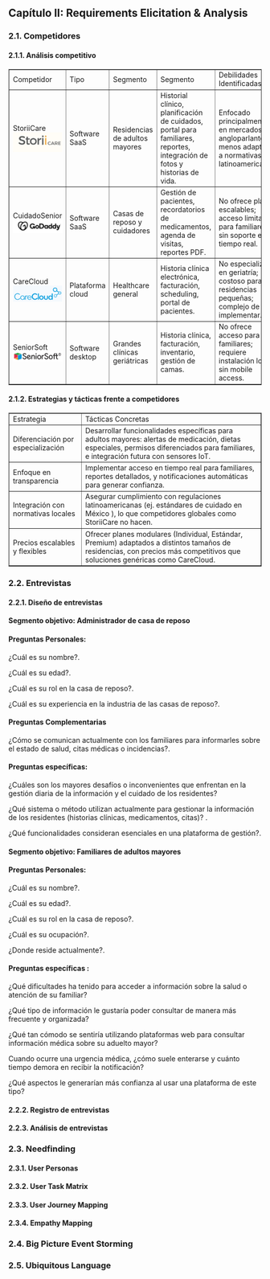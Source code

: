 
<h2 id="requirementsElicitation">Capítulo II: Requirements Elicitation & Analysis</h2>

<h3 id="competitors">2.1. Competidores</h3>
<h4 id="competitiveAnalysis">2.1.1. Análisis competitivo</h4>
<table border="1" style="border-collapse: collapse; width: 100%;">
  <tr>
    <td>Competidor</td><td>Tipo</td><td>Segmento</td><td>Segmento</td><td>Debilidades Identificadas</td><td>Enlace </td>
  </tr>
  <tr>
    <td>StoriiCare<img src="../images/STORIICARE.png" alt="StoriiCare" style="display: block; margin: 40 auto 0 auto;"/></td><td>Software SaaS</td><td>Residencias de adultos mayores</td><td>Historial clínico, planificación de cuidados, portal para familiares, reportes, integración de fotos y historias de vida.</td><td>Enfocado principalmente en mercados angloparlantes; menos adaptado a normativas latinoamericanas.</td><td>https://www.storiicare.com/</td>
  </tr>
  <tr>
    <td>CuidadoSenior<img src="../images/CUIDADO SENIOR.png" alt="CuidadoSenior" style="display: block; margin: 40 auto 0 auto;"/></td><td>Software SaaS</td><td>Casas de reposo y cuidadores</td><td>Gestión de pacientes, recordatorios de medicamentos, agenda de visitas, reportes PDF.</td><td>No ofrece planes escalables; acceso limitado para familiares; sin soporte en tiempo real.</td><td>https://www.cuidadosenior.com/</td>
  </tr>
  <tr>
    <td>CareCloud<img src="../images/CARE CLOUD.png" alt="CareCloud" style="display: block; margin: 40 auto 0 auto;"/></td><td>Plataforma cloud</td><td>Healthcare general</td><td>Historia clínica electrónica, facturación, scheduling, portal de pacientes.</td><td>No especializado en geriatría; costoso para residencias pequeñas; complejo de implementar.</td><td>https://www.carecloud.com/</td>
  </tr>
  <tr>
    <td>SeniorSoft<img src="../images/SENIOR SOFT.png" alt="SeniorSoft" style="display: block; margin: 40 auto 0 auto;"/></td><td>Software desktop</td><td>Grandes clínicas geriátricas</td><td>Historia clínica, facturación, inventario, gestión de camas.</td><td>No ofrece acceso para familiares; requiere instalación local; sin mobile access.</td><td>https://www.seniorsoft.com/</td>
  </tr>
</table>

<h4 id="competitiveStrategies">2.1.2. Estrategias y tácticas frente a competidores</h4>
<table border="1" style="border-collapse: collapse; width: 100%;">
  <tr>
    <td>Estrategia</td><td>Tácticas Concretas </td>
  </tr>
  <tr>
    <td>Diferenciación por especialización </td><td>Desarrollar funcionalidades específicas para adultos mayores: alertas de medicación, dietas especiales, permisos diferenciados para familiares, e integración futura con sensores IoT. </td>
  </tr>
  <tr>
    <td>Enfoque en transparencia</td><td>Implementar acceso en tiempo real para familiares, reportes detallados, y notificaciones automáticas para generar confianza.</td>
  </tr>
  <tr>
    <td>Integración con normativas locales</td><td>Asegurar cumplimiento con regulaciones latinoamericanas (ej. estándares de cuidado en México ), lo que competidores globales como StoriiCare no hacen.</td>
  </tr>
  <tr>
    <td>Precios escalables y flexibles</td><td>Ofrecer planes modulares (Individual, Estándar, Premium) adaptados a distintos tamaños de residencias, con precios más competitivos que soluciones genéricas como CareCloud.</td>
  </tr>
</table>
<h3 id="interviews">2.2. Entrevistas</h3>
<h4 id="interviewDesign">2.2.1. Diseño de entrevistas</h4>
<h4 id="Segment" >Segmento objetivo: Administrador de casa de reposo</h4> 
<h4 id="PreguntPersonal">Preguntas Personales:</h4> 
¿Cuál es su nombre?.

¿Cuál es su edad?.

¿Cuál es su rol en la casa de reposo?. 

¿Cuál es su experiencia en la industria de las casas de reposo?.

<h4 id="PreguntComplement">Preguntas Complementarias</h4>

¿Cómo se comunican actualmente con los familiares para informarles sobre el estado de salud, citas médicas o incidencias?.
<h4 id="PreguntEspe">Preguntas específicas:</h4> 

¿Cuáles son los mayores desafíos o inconvenientes que enfrentan en la gestión diaria de la información y el cuidado de los residentes?

¿Qué sistema o método utilizan actualmente para gestionar la información de los residentes (historias clínicas, medicamentos, citas)?  .

¿Qué funcionalidades consideran  esenciales en una plataforma de gestión?.
<h4 id="Segment" >Segmento objetivo: Familiares de adultos mayores </h4> 
<h4 id="PreguntPersonal">Preguntas Personales:</h4> 
¿Cuál es su nombre?.

¿Cuál es su edad?.

¿Cuál es su rol en la casa de reposo?. 

¿Cuál es su ocupación?.

¿Donde reside actualmente?.

<h4 id="PreguntESP">Preguntas específicas :</h4> 
¿Qué dificultades ha tenido para acceder a información sobre la salud o atención de su familiar?

¿Qué tipo de información le gustaría poder consultar de manera más frecuente y organizada? 

 ¿Qué tan cómodo se sentiría  utilizando plataformas web para consultar información médica sobre su aduelto mayor?

 Cuando ocurre una urgencia médica, ¿cómo suele enterarse y cuánto tiempo demora en recibir la notificación?
 
¿Qué aspectos le generarían más confianza al usar una plataforma de este tipo? 
<h4 id="registerInterview">2.2.2. Registro de entrevistas</h4>
<h4 id="analysisInterview">2.2.3. Análisis de entrevistas</h4>

<h3 id="needfinding">2.3. Needfinding</h3>
<h4 id="userPersonas">2.3.1. User Personas</h4>
<h4 id="userTaskMatrix">2.3.2. User Task Matrix</h4>
<h4 id="userJourneyMapping">2.3.3. User Journey Mapping</h4>
<h4 id="empathyMap">2.3.4. Empathy Mapping</h4>

<h3 id="bigPictureEventStorming">2.4. Big Picture Event Storming</h3>

<h3 id="ubiquitousLanguage">2.5. Ubiquitous Language</h3>

